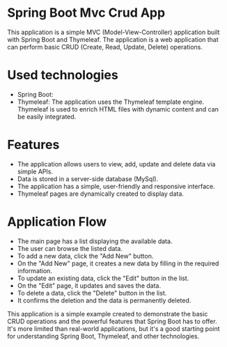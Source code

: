# Spring Boot Mvc Crud App
This application is a simple MVC (Model-View-Controller) application built with Spring Boot and Thymeleaf. The application is a web application that can perform basic CRUD (Create, Read, Update, Delete) operations.

# Used technologies
- Spring Boot: 
- Thymeleaf: The application uses the Thymeleaf template engine. Thymeleaf is used to enrich HTML files with dynamic content and can be easily integrated.

# Features
- The application allows users to view, add, update and delete data via simple APIs.
- Data is stored in a server-side database (MySql).
- The application has a simple, user-friendly and responsive interface.
- Thymeleaf pages are dynamically created to display data.

# Application Flow
- The main page has a list displaying the available data.
- The user can browse the listed data.
- To add a new data, click the "Add New" button.
- On the "Add New" page, it creates a new data by filling in the required information.
- To update an existing data, click the "Edit" button in the list.
- On the "Edit" page, it updates and saves the data.
- To delete a data, click the "Delete" button in the list.
- It confirms the deletion and the data is permanently deleted.

This application is a simple example created to demonstrate the basic CRUD operations and the powerful features that Spring Boot has to offer. It's more limited than real-world applications, but it's a good starting point for understanding Spring Boot, Thymeleaf, and other technologies.

